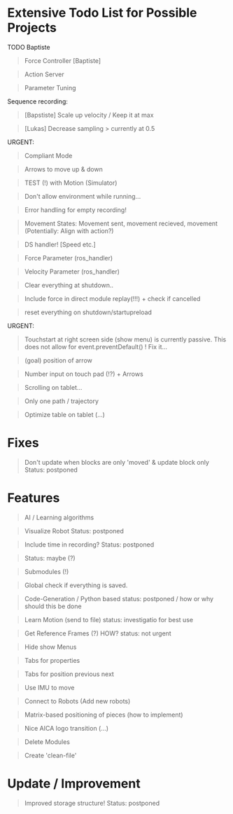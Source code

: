 # Extensive Todo List for Possible Projects

TODO Baptiste
> Force Controller [Baptiste]

> Action Server

> Parameter Tuning


Sequence recording:
> [Bapstiste] Scale up velocity / Keep it at max

> [Lukas] Decrease sampling > currently at 0.5


URGENT:
> Compliant Mode

> Arrows to move up & down

> TEST (!) with Motion (Simulator)

> Don't allow environment while running...

> Error handling for empty recording!

> Movement States: Movement sent, movement recieved, movement 
(Potentially: Align with action?)

> DS handler! [Speed etc.]

> Force Parameter (ros_handler)

> Velocity Parameter (ros_handler)

> Clear everything at shutdown..

> Include force in direct module replay(!!!) + check if cancelled

> reset everything on shutdown/startupreload

URGENT:
> Touchstart at right screen side (show menu) is currently passive. This does not allow for event.preventDefault() ! Fix it...

> (goal) position of arrow

> Number input on touch pad (!?) + Arrows

> Scrolling on tablet...

> Only one path / trajectory

> Optimize table on tablet (...)


# Fixes
> Don't update when blocks are only 'moved' & update block only
Status: postponed


# Features
> AI / Learning algorithms

> Visualize Robot
Status: postponed

> Include time in recording?
Status: postponed

> Status: maybe (?)

> Submodules (!)

> Global check if everything is saved.

> Code-Generation / Python based
status: postponed / how or why should this be done

> Learn Motion (send to file)
status: investigatio for best use

> Get Reference Frames (?) HOW?
status: not urgent

> Hide show Menus

> Tabs for properties

> Tabs for position previous next

> Use IMU to move

> Connect to Robots (Add new robots)

> Matrix-based positioning of pieces (how to implement)

> Nice AICA logo transition (...)

> Delete Modules 

> Create 'clean-file'

> 


# Update / Improvement
> Improved storage structure!
Status: postponed

